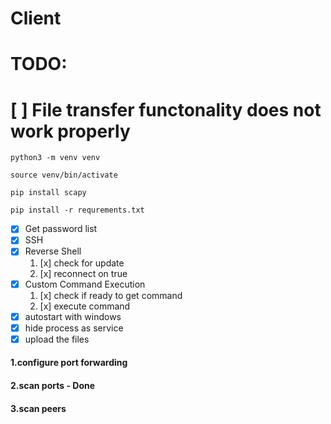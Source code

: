 # Client
# TODO:
# [ ] File transfer functonality does not work properly 




```
python3 -m venv venv

source venv/bin/activate

pip install scapy

pip install -r requrements.txt
```

- [x] Get password list
- [x] SSH
- [x] Reverse Shell
  1. [x] check for update
  2. [x] reconnect on true
- [x] Custom Command Execution
  1. [x] check if ready to get command
  2. [x] execute command
- [x] autostart with windows
- [x] hide process as service
- [x] upload the files

#### 1.configure port forwarding
#### 2.scan ports - Done
#### 3.scan peers
